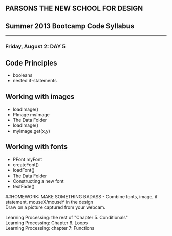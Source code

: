 ## PARSONS THE NEW SCHOOL FOR DESIGN
## Summer 2013 Bootcamp Code Syllabus
-------------------------------------------------------------------

### Friday, August 2: DAY 5
  
## Code Principles  
* booleans  
* nested if-statements  

## Working with images
* loadImage()  
* PImage myImage  
* The Data Folder
* loadImage()  
* myImage.get(x,y)  
  
## Working with fonts  
* PFont myFont  
* createFont()  
* loadFont()  
* The Data Folder
* Constructing a new font  
* textFade()  

##HOMEWORK:
MAKE SOMETHING BADASS - Combine fonts, image, if statement, mouseX/mouseY in the design  
Draw on a picture captured from your webcam.  
  
Learning Processing: the rest of "Chapter 5. Conditionals"  
Learning Processing: Chapter 6. Loops  
Learning Processing: chapter 7: Functions

